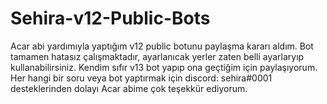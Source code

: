 # Sehira-v12-Public-Bots
Acar abi yardımıyla yaptığım v12 public botunu paylaşma kararı aldım.
Bot tamamen hatasız çalışmaktadır, ayarlanıcak yerler zaten belli ayarlaryıp kullanabilirsiniz. Kendim sıfır v13 bot yapıp ona geçtiğim için paylaşıyorum. Her hangi bir soru veya bot yaptırmak için discord: sehira#0001 desteklerinden dolayı Acar abime çok teşekkür ediyorum.
